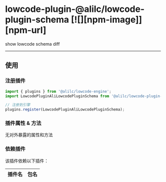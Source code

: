 # lowcode-plugin-@alilc/lowcode-plugin-schema [![][npm-image]][npm-url]

show lowcode schema diff

---

## 使用

### 注册插件
```jsx
import { plugins } from '@alilc/lowcode-engine';
import LowcodePluginAliLowcodePluginSchema from '@alilc/lowcode-plugin-schema';

// 注册到引擎
plugins.register(LowcodePluginAliLowcodePluginSchema);
```

### 插件属性 & 方法
无对外暴露的属性和方法

### 依赖插件
该插件依赖以下插件：

| 插件名 | 包名 |
| --- | --- |
